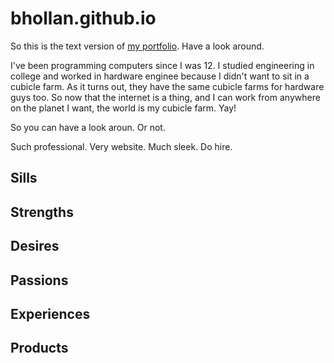 # bhollan.github.io

So this is the text version of [my portfolio](http://bhollan.github.io/).  Have a look around.

I've been programming computers since I was 12.  I studied engineering in college and worked in hardware enginee because I didn't want to sit in a cubicle farm.  As it turns out, they have the same cubicle farms for hardware guys too.  So now that the internet is a thing, and I can work from anywhere on the planet I want, the world is my cubicle farm.  Yay!

So you can have a look aroun.  Or not.

Such professional.  Very website.  Much sleek. Do hire.

## Sills

## Strengths

## Desires

## Passions

## Experiences

## Products

